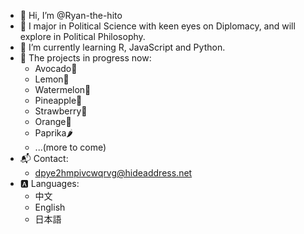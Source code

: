 - 👋 Hi, I’m @Ryan-the-hito
- 👀 I major in Political Science with keen eyes on Diplomacy, and will explore in Political Philosophy.
- 🌱 I’m currently learning R, JavaScript and Python.
- 📂 The projects in progress now:
  -  Avocado🥑
  -  Lemon🍋
  -  Watermelon🍉
  -  Pineapple🍍
  -  Strawberry🍓
  -  Orange🍊
  -  Paprika🌶️
  -  ...(more to come)
- 📬 Contact: 
  - dpye2hmpivcwqrvg@hideaddress.net
- 🅰️ Languages:
  - 中文
  - English
  - 日本語

<!---
Ryan-the-hito/Ryan-the-hito is a ✨ special ✨ repository because its `README.md` (this file) appears on your GitHub profile.
You can click the Preview link to take a look at your changes.
--->
